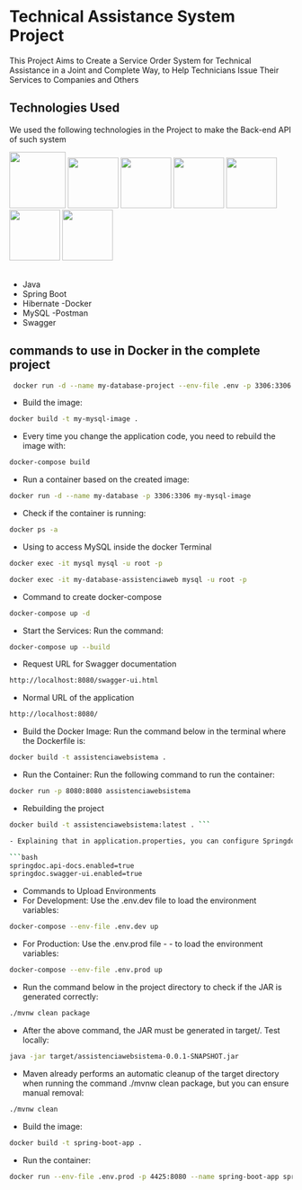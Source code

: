 # Technical Assistance System Project

This Project Aims to Create a Service Order System for Technical Assistance in a Joint and Complete Way, to Help Technicians Issue Their Services to Companies and Others

## Technologies Used

We used the following technologies in the Project to make the Back-end API of such system

<div align="left">
<img src="https://cdn.jsdelivr.net/gh/devicons/devicon@latest/icons/java/java-original.svg" width="100" />
<img src="https://cdn.jsdelivr.net/gh/devicons/devicon@latest/icons/spring/spring-original.svg" width="90" />
<img src="https://cdn.jsdelivr.net/gh/devicons/devicon@latest/icons/hibernate/hibernate-original.svg" width="90"/>
<img src="https://cdn.jsdelivr.net/gh/devicons/devicon@latest/icons/docker/docker-original.svg" width="90"/>
<img src="https://cdn.jsdelivr.net/gh/devicons/devicon@latest/icons/mysql/mysql-original.svg" width="90"/>
<img src="https://cdn.jsdelivr.net/gh/devicons/devicon@latest/icons/postman/postman-original.svg" width="90"/>
<img src="https://cdn.jsdelivr.net/gh/devicons/devicon@latest/icons/swagger/swagger-original.svg" width="90"/>
</div>

<br>

- Java
- Spring Boot
- Hibernate
-Docker
- MySQL
-Postman
- Swagger

## commands to use in Docker in the complete project

```bash
 docker run -d --name my-database-project --env-file .env -p 3306:3306 mysql:latest
```

- Build the image:

```bash
docker build -t my-mysql-image .
```

- Every time you change the application code, you need to rebuild the image with:

```bash
docker-compose build
```

- Run a container based on the created image:

```bash
docker run -d --name my-database -p 3306:3306 my-mysql-image
```
- Check if the container is running:

```bash
docker ps -a
```

- Using to access MySQL inside the docker Terminal

```bash
docker exec -it mysql mysql -u root -p

docker exec -it my-database-assistenciaweb mysql -u root -p
```

- Command to create docker-compose

```bash
docker-compose up -d
```

- Start the Services: Run the command:

```bash
docker-compose up --build
```

- Request URL for Swagger documentation

```bash
http://localhost:8080/swagger-ui.html
```

- Normal URL of the application

```bash
http://localhost:8080/
```

- Build the Docker Image: Run the command below in the terminal where the Dockerfile is:

```bash
docker build -t assistenciawebsistema .
```

- Run the Container: Run the following command to run the container:

```bash
docker run -p 8080:8080 assistenciawebsistema
```

- Rebuilding the project

```bash
docker build -t assistenciawebsistema:latest . ```

- Explaining that in application.properties, you can configure Springdoc to serve API documentation:

```bash
springdoc.api-docs.enabled=true
springdoc.swagger-ui.enabled=true
```

- Commands to Upload Environments
- For Development: Use the .env.dev file to load the environment variables:

```bash
docker-compose --env-file .env.dev up
```

- For Production: Use the .env.prod file - - to load the environment variables:

```bash
docker-compose --env-file .env.prod up
```

- Run the command below in the project directory to check if the JAR is generated correctly:

```bash
./mvnw clean package
```

- After the above command, the JAR must be generated in target/. Test locally:

```bash
java -jar target/assistenciawebsistema-0.0.1-SNAPSHOT.jar
```

- Maven already performs an automatic cleanup of the target directory when running the command ./mvnw clean package, but you can ensure manual removal:

```bash
./mvnw clean
```
- Build the image:

```bash
docker build -t spring-boot-app .
```

- Run the container:

```bash
docker run --env-file .env.prod -p 4425:8080 --name spring-boot-app spring-boot-app
```